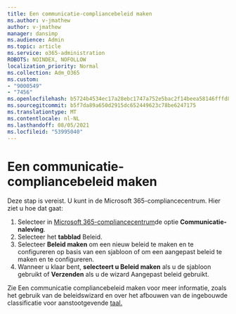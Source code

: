 ```yaml
---
title: Een communicatie-compliancebeleid maken
ms.author: v-jmathew
author: v-jmathew
manager: dansimp
ms.audience: Admin
ms.topic: article
ms.service: o365-administration
ROBOTS: NOINDEX, NOFOLLOW
localization_priority: Normal
ms.collection: Adm_O365
ms.custom:
- "9000549"
- "7456"
ms.openlocfilehash: b5724b4534ec17a28ebc1747a752e5bac2f14beea58146fffd8f35fad1e07edc
ms.sourcegitcommit: b5f7da89a650d2915dc652449623c78be6247175
ms.translationtype: MT
ms.contentlocale: nl-NL
ms.lasthandoff: 08/05/2021
ms.locfileid: "53995040"
---
```

# <a name="create-a-communication-compliance-policy"></a>Een communicatie-compliancebeleid maken

Deze stap is vereist. U kunt in de Microsoft 365-compliancecentrum. Hier ziet u hoe dat gaat:

1. Selecteer in [Microsoft 365-compliancecentrum](https://go.microsoft.com/fwlink/?linkid=2130502)de optie **Communicatie-naleving**.
2. Selecteer het **tabblad** Beleid.
3. Selecteer **Beleid maken** om een nieuw beleid te maken en te configureren op basis van een sjabloon of om een aangepast beleid te maken en te configureren.
4. Wanneer u klaar bent, **selecteert u Beleid maken** als u de sjabloon gebruikt of **Verzenden** als u de wizard Aangepast beleid gebruikt.

Zie Een communicatie compliancebeleid maken voor meer informatie, zoals het gebruik van de beleidswizard en over het afbouwen van de ingebouwde classificatie voor aanstootgevende [taal.](https://go.microsoft.com/fwlink/?linkid=2129079)

